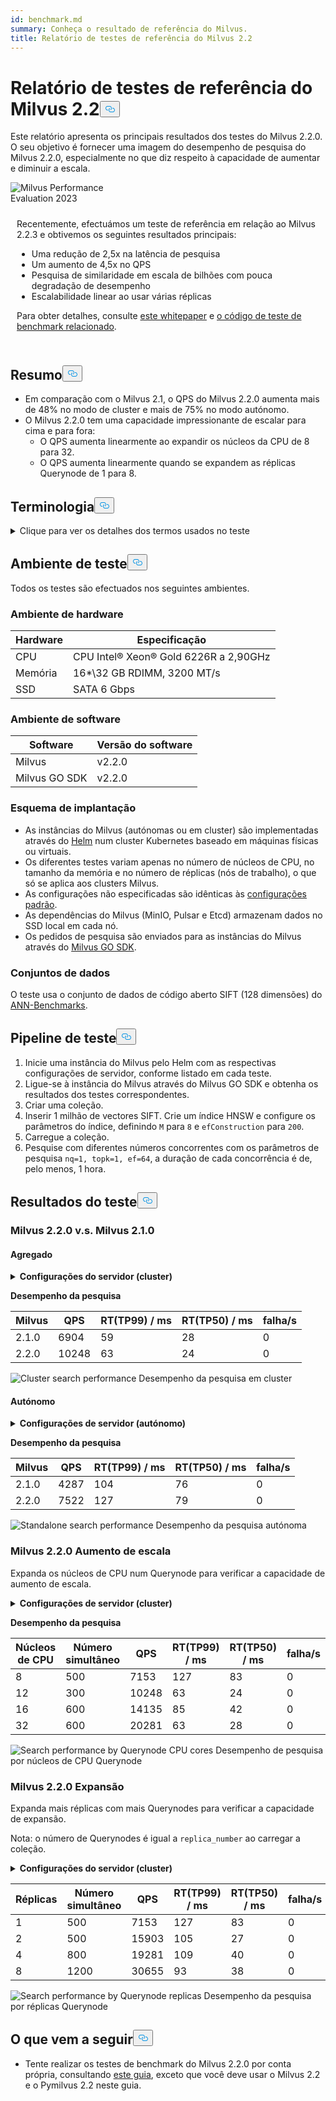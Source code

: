 ```yaml
---
id: benchmark.md
summary: Conheça o resultado de referência do Milvus.
title: Relatório de testes de referência do Milvus 2.2
---
```

<h1 id="Milvus-22-Benchmark-Test-Report" class="common-anchor-header">Relatório de testes de referência do Milvus 2.2<button data-href="#Milvus-22-Benchmark-Test-Report" class="anchor-icon" translate="no">
      <svg translate="no"
        aria-hidden="true"
        focusable="false"
        height="20"
        version="1.1"
        viewBox="0 0 16 16"
        width="16"
      >
        <path
          fill="#0092E4"
          fill-rule="evenodd"
          d="M4 9h1v1H4c-1.5 0-3-1.69-3-3.5S2.55 3 4 3h4c1.45 0 3 1.69 3 3.5 0 1.41-.91 2.72-2 3.25V8.59c.58-.45 1-1.27 1-2.09C10 5.22 8.98 4 8 4H4c-.98 0-2 1.22-2 2.5S3 9 4 9zm9-3h-1v1h1c1 0 2 1.22 2 2.5S13.98 12 13 12H9c-.98 0-2-1.22-2-2.5 0-.83.42-1.64 1-2.09V6.25c-1.09.53-2 1.84-2 3.25C6 11.31 7.55 13 9 13h4c1.45 0 3-1.69 3-3.5S14.5 6 13 6z"
        ></path>
      </svg>
    </button></h1><p>Este relatório apresenta os principais resultados dos testes do Milvus 2.2.0. O seu objetivo é fornecer uma imagem do desempenho de pesquisa do Milvus 2.2.0, especialmente no que diz respeito à capacidade de aumentar e diminuir a escala.</p>
<div class="alert note">
  <div style="display: flex;">
      <div style="flex:0.3;">
        <img translate="no" src="https://zilliz.com/images/whitepaper/performance.png" alt="Milvus Performance Evaluation 2023" />
      </div>
  </div>
  <div style="flex:1;padding: 10px;">
    <p>Recentemente, efectuámos um teste de referência em relação ao Milvus 2.2.3 e obtivemos os seguintes resultados principais:</p>
    <ul>
      <li>Uma redução de 2,5x na latência de pesquisa</li>
      <li>Um aumento de 4,5x no QPS</li>
      <li>Pesquisa de similaridade em escala de bilhões com pouca degradação de desempenho</li>
      <li>Escalabilidade linear ao usar várias réplicas</li>
    </ul>
    <p>Para obter detalhes, consulte <a href="https://zilliz.com/resources/whitepaper/milvus-performance-benchmark">este whitepaper</a> e <a href="https://github.com/zilliztech/VectorDBBench">o código de teste de benchmark relacionado</a>. </p>
  </div>
</div>
<h2 id="Summary" class="common-anchor-header">Resumo<button data-href="#Summary" class="anchor-icon" translate="no">
      <svg translate="no"
        aria-hidden="true"
        focusable="false"
        height="20"
        version="1.1"
        viewBox="0 0 16 16"
        width="16"
      >
        <path
          fill="#0092E4"
          fill-rule="evenodd"
          d="M4 9h1v1H4c-1.5 0-3-1.69-3-3.5S2.55 3 4 3h4c1.45 0 3 1.69 3 3.5 0 1.41-.91 2.72-2 3.25V8.59c.58-.45 1-1.27 1-2.09C10 5.22 8.98 4 8 4H4c-.98 0-2 1.22-2 2.5S3 9 4 9zm9-3h-1v1h1c1 0 2 1.22 2 2.5S13.98 12 13 12H9c-.98 0-2-1.22-2-2.5 0-.83.42-1.64 1-2.09V6.25c-1.09.53-2 1.84-2 3.25C6 11.31 7.55 13 9 13h4c1.45 0 3-1.69 3-3.5S14.5 6 13 6z"
        ></path>
      </svg>
    </button></h2><ul>
<li>Em comparação com o Milvus 2.1, o QPS do Milvus 2.2.0 aumenta mais de 48% no modo de cluster e mais de 75% no modo autónomo.</li>
<li>O Milvus 2.2.0 tem uma capacidade impressionante de escalar para cima e para fora:<ul>
<li>O QPS aumenta linearmente ao expandir os núcleos da CPU de 8 para 32.</li>
<li>O QPS aumenta linearmente quando se expandem as réplicas Querynode de 1 para 8.</li>
</ul></li>
</ul>
<h2 id="Terminology" class="common-anchor-header">Terminologia<button data-href="#Terminology" class="anchor-icon" translate="no">
      <svg translate="no"
        aria-hidden="true"
        focusable="false"
        height="20"
        version="1.1"
        viewBox="0 0 16 16"
        width="16"
      >
        <path
          fill="#0092E4"
          fill-rule="evenodd"
          d="M4 9h1v1H4c-1.5 0-3-1.69-3-3.5S2.55 3 4 3h4c1.45 0 3 1.69 3 3.5 0 1.41-.91 2.72-2 3.25V8.59c.58-.45 1-1.27 1-2.09C10 5.22 8.98 4 8 4H4c-.98 0-2 1.22-2 2.5S3 9 4 9zm9-3h-1v1h1c1 0 2 1.22 2 2.5S13.98 12 13 12H9c-.98 0-2-1.22-2-2.5 0-.83.42-1.64 1-2.09V6.25c-1.09.53-2 1.84-2 3.25C6 11.31 7.55 13 9 13h4c1.45 0 3-1.69 3-3.5S14.5 6 13 6z"
        ></path>
      </svg>
    </button></h2><p><details>
<summary>Clique para ver os detalhes dos termos usados no teste</summary>
<table class="terminology">
<thead>
<tr>
<th>Termo</th>
<th>Descrição</th>
</tr>
</thead>
<tbody>
<tr>
<td>nq</td>
<td>Número de vectores a pesquisar num pedido de pesquisa</td>
</tr>
<tr>
<td>topk</td>
<td>Número de vectores mais próximos a obter para cada vetor (em nq) num pedido de pesquisa</td>
</tr>
<tr>
<td>ef</td>
<td>Um parâmetro de pesquisa específico do <a href="https://milvus.io/docs/v2.2.x/index.md">índice HNSW</a></td>
</tr>
<tr>
<td>RT</td>
<td>Tempo de resposta desde o envio do pedido até à receção da resposta</td>
</tr>
<tr>
<td>QPS</td>
<td>Número de pedidos de pesquisa que são processados com êxito por segundo</td>
</tr>
</tbody>
</table>
</details></p>
<h2 id="Test-environment" class="common-anchor-header">Ambiente de teste<button data-href="#Test-environment" class="anchor-icon" translate="no">
      <svg translate="no"
        aria-hidden="true"
        focusable="false"
        height="20"
        version="1.1"
        viewBox="0 0 16 16"
        width="16"
      >
        <path
          fill="#0092E4"
          fill-rule="evenodd"
          d="M4 9h1v1H4c-1.5 0-3-1.69-3-3.5S2.55 3 4 3h4c1.45 0 3 1.69 3 3.5 0 1.41-.91 2.72-2 3.25V8.59c.58-.45 1-1.27 1-2.09C10 5.22 8.98 4 8 4H4c-.98 0-2 1.22-2 2.5S3 9 4 9zm9-3h-1v1h1c1 0 2 1.22 2 2.5S13.98 12 13 12H9c-.98 0-2-1.22-2-2.5 0-.83.42-1.64 1-2.09V6.25c-1.09.53-2 1.84-2 3.25C6 11.31 7.55 13 9 13h4c1.45 0 3-1.69 3-3.5S14.5 6 13 6z"
        ></path>
      </svg>
    </button></h2><p>Todos os testes são efectuados nos seguintes ambientes.</p>
<h3 id="Hardware-environment" class="common-anchor-header">Ambiente de hardware</h3><table>
<thead>
<tr><th>Hardware</th><th>Especificação</th></tr>
</thead>
<tbody>
<tr><td>CPU</td><td>CPU Intel® Xeon® Gold 6226R a 2,90GHz</td></tr>
<tr><td>Memória</td><td>16*\32 GB RDIMM, 3200 MT/s</td></tr>
<tr><td>SSD</td><td>SATA 6 Gbps</td></tr>
</tbody>
</table>
<h3 id="Software-environment" class="common-anchor-header">Ambiente de software</h3><table>
<thead>
<tr><th>Software</th><th>Versão do software</th></tr>
</thead>
<tbody>
<tr><td>Milvus</td><td>v2.2.0</td></tr>
<tr><td>Milvus GO SDK</td><td>v2.2.0</td></tr>
</tbody>
</table>
<h3 id="Deployment-scheme" class="common-anchor-header">Esquema de implantação</h3><ul>
<li>As instâncias do Milvus (autónomas ou em cluster) são implementadas através do <a href="https://milvus.io/docs/install_standalone-helm.md">Helm</a> num cluster Kubernetes baseado em máquinas físicas ou virtuais.</li>
<li>Os diferentes testes variam apenas no número de núcleos de CPU, no tamanho da memória e no número de réplicas (nós de trabalho), o que só se aplica aos clusters Milvus.</li>
<li>As configurações não especificadas são idênticas às <a href="https://github.com/milvus-io/milvus-helm/blob/master/charts/milvus/values.yaml">configurações padrão</a>.</li>
<li>As dependências do Milvus (MinIO, Pulsar e Etcd) armazenam dados no SSD local em cada nó.</li>
<li>Os pedidos de pesquisa são enviados para as instâncias do Milvus através do <a href="https://github.com/milvus-io/milvus-sdk-go/tree/master/tests">Milvus GO SDK</a>.</li>
</ul>
<h3 id="Data-sets" class="common-anchor-header">Conjuntos de dados</h3><p>O teste usa o conjunto de dados de código aberto SIFT (128 dimensões) do <a href="https://github.com/erikbern/ann-benchmarks/#data-sets">ANN-Benchmarks</a>.</p>
<h2 id="Test-pipeline" class="common-anchor-header">Pipeline de teste<button data-href="#Test-pipeline" class="anchor-icon" translate="no">
      <svg translate="no"
        aria-hidden="true"
        focusable="false"
        height="20"
        version="1.1"
        viewBox="0 0 16 16"
        width="16"
      >
        <path
          fill="#0092E4"
          fill-rule="evenodd"
          d="M4 9h1v1H4c-1.5 0-3-1.69-3-3.5S2.55 3 4 3h4c1.45 0 3 1.69 3 3.5 0 1.41-.91 2.72-2 3.25V8.59c.58-.45 1-1.27 1-2.09C10 5.22 8.98 4 8 4H4c-.98 0-2 1.22-2 2.5S3 9 4 9zm9-3h-1v1h1c1 0 2 1.22 2 2.5S13.98 12 13 12H9c-.98 0-2-1.22-2-2.5 0-.83.42-1.64 1-2.09V6.25c-1.09.53-2 1.84-2 3.25C6 11.31 7.55 13 9 13h4c1.45 0 3-1.69 3-3.5S14.5 6 13 6z"
        ></path>
      </svg>
    </button></h2><ol>
<li>Inicie uma instância do Milvus pelo Helm com as respectivas configurações de servidor, conforme listado em cada teste.</li>
<li>Ligue-se à instância do Milvus através do Milvus GO SDK e obtenha os resultados dos testes correspondentes.</li>
<li>Criar uma coleção.</li>
<li>Inserir 1 milhão de vectores SIFT. Crie um índice HNSW e configure os parâmetros do índice, definindo <code translate="no">M</code> para <code translate="no">8</code> e <code translate="no">efConstruction</code> para <code translate="no">200</code>.</li>
<li>Carregue a coleção.</li>
<li>Pesquise com diferentes números concorrentes com os parâmetros de pesquisa <code translate="no">nq=1, topk=1, ef=64</code>, a duração de cada concorrência é de, pelo menos, 1 hora.</li>
</ol>
<h2 id="Test-results" class="common-anchor-header">Resultados do teste<button data-href="#Test-results" class="anchor-icon" translate="no">
      <svg translate="no"
        aria-hidden="true"
        focusable="false"
        height="20"
        version="1.1"
        viewBox="0 0 16 16"
        width="16"
      >
        <path
          fill="#0092E4"
          fill-rule="evenodd"
          d="M4 9h1v1H4c-1.5 0-3-1.69-3-3.5S2.55 3 4 3h4c1.45 0 3 1.69 3 3.5 0 1.41-.91 2.72-2 3.25V8.59c.58-.45 1-1.27 1-2.09C10 5.22 8.98 4 8 4H4c-.98 0-2 1.22-2 2.5S3 9 4 9zm9-3h-1v1h1c1 0 2 1.22 2 2.5S13.98 12 13 12H9c-.98 0-2-1.22-2-2.5 0-.83.42-1.64 1-2.09V6.25c-1.09.53-2 1.84-2 3.25C6 11.31 7.55 13 9 13h4c1.45 0 3-1.69 3-3.5S14.5 6 13 6z"
        ></path>
      </svg>
    </button></h2><h3 id="Milvus-220-vs-Milvus-210" class="common-anchor-header">Milvus 2.2.0 v.s. Milvus 2.1.0</h3><h4 id="Cluster" class="common-anchor-header">Agregado</h4><p><details>
<summary><b>Configurações do servidor (cluster)</b></summary><code translate="no">yaml queryNode: replicas: 1 resources: limits: cpu: &quot;12.0&quot; memory: 8Gi requests: cpu: &quot;12.0&quot; memory: 8Gi</code></details></p>
<p><strong>Desempenho da pesquisa</strong></p>
<table>
<thead>
<tr><th>Milvus</th><th>QPS</th><th>RT(TP99) / ms</th><th>RT(TP50) / ms</th><th>falha/s</th></tr>
</thead>
<tbody>
<tr><td>2.1.0</td><td>6904</td><td>59</td><td>28</td><td>0</td></tr>
<tr><td>2.2.0</td><td>10248</td><td>63</td><td>24</td><td>0</td></tr>
</tbody>
</table>
<p>
  
   <span class="img-wrapper"> <img translate="no" src="/docs/v2.5.x/assets/cluster_search_performance_210_vs_220.png" alt="Cluster search performance" class="doc-image" id="cluster-search-performance" />
   </span> <span class="img-wrapper"> <span>Desempenho da pesquisa em cluster</span> </span></p>
<h4 id="Standalone" class="common-anchor-header">Autónomo</h4><p><details>
<summary><b>Configurações de servidor (autónomo)</b></summary><code translate="no">yaml standalone: replicas: 1 resources: limits: cpu: &quot;12.0&quot; memory: 16Gi requests: cpu: &quot;12.0&quot; memory: 16Gi</code></details></p>
<p><strong>Desempenho da pesquisa</strong></p>
<table>
<thead>
<tr><th>Milvus</th><th>QPS</th><th>RT(TP99) / ms</th><th>RT(TP50) / ms</th><th>falha/s</th></tr>
</thead>
<tbody>
<tr><td>2.1.0</td><td>4287</td><td>104</td><td>76</td><td>0</td></tr>
<tr><td>2.2.0</td><td>7522</td><td>127</td><td>79</td><td>0</td></tr>
</tbody>
</table>
<p>
  
   <span class="img-wrapper"> <img translate="no" src="/docs/v2.5.x/assets/standalone_search_performance_210_vs_220.png" alt="Standalone search performance" class="doc-image" id="standalone-search-performance" />
   </span> <span class="img-wrapper"> <span>Desempenho da pesquisa autónoma</span> </span></p>
<h3 id="Milvus-220-Scale-up" class="common-anchor-header">Milvus 2.2.0 Aumento de escala</h3><p>Expanda os núcleos de CPU num Querynode para verificar a capacidade de aumento de escala.</p>
<p><details>
<summary><b>Configurações de servidor (cluster)</b></summary><code translate="no">yaml queryNode: replicas: 1 resources: limits: cpu: &quot;8.0&quot; /&quot;12.0&quot; /&quot;16.0&quot; /&quot;32.0&quot; memory: 8Gi requests: cpu: &quot;8.0&quot; /&quot;12.0&quot; /&quot;16.0&quot; /&quot;32.0&quot; memory: 8Gi</code></details></p>
<p><strong>Desempenho da pesquisa</strong></p>
<table>
<thead>
<tr><th>Núcleos de CPU</th><th>Número simultâneo</th><th>QPS</th><th>RT(TP99) / ms</th><th>RT(TP50) / ms</th><th>falha/s</th></tr>
</thead>
<tbody>
<tr><td>8</td><td>500</td><td>7153</td><td>127</td><td>83</td><td>0</td></tr>
<tr><td>12</td><td>300</td><td>10248</td><td>63</td><td>24</td><td>0</td></tr>
<tr><td>16</td><td>600</td><td>14135</td><td>85</td><td>42</td><td>0</td></tr>
<tr><td>32</td><td>600</td><td>20281</td><td>63</td><td>28</td><td>0</td></tr>
</tbody>
</table>
<p>
  
   <span class="img-wrapper"> <img translate="no" src="/docs/v2.5.x/assets/search_performance_by_querynode_cpu_cores.png" alt="Search performance by Querynode CPU cores" class="doc-image" id="search-performance-by-querynode-cpu-cores" />
   </span> <span class="img-wrapper"> <span>Desempenho de pesquisa por núcleos de CPU Querynode</span> </span></p>
<h3 id="Milvus-220-Scale-out" class="common-anchor-header">Milvus 2.2.0 Expansão</h3><p>Expanda mais réplicas com mais Querynodes para verificar a capacidade de expansão.</p>
<div class="alert note">
<p>Nota: o número de Querynodes é igual a <code translate="no">replica_number</code> ao carregar a coleção.</p>
</div>
<p><details>
<summary><b>Configurações do servidor (cluster)</b></summary><code translate="no">yaml queryNode: replicas: 1 / 2 / 4 / 8 resources: limits: cpu: &quot;8.0&quot; memory: 8Gi requests: cpu: &quot;8.0&quot; memory: 8Gi</code></details></p>
<table>
<thead>
<tr><th>Réplicas</th><th>Número simultâneo</th><th>QPS</th><th>RT(TP99) / ms</th><th>RT(TP50) / ms</th><th>falha/s</th></tr>
</thead>
<tbody>
<tr><td>1</td><td>500</td><td>7153</td><td>127</td><td>83</td><td>0</td></tr>
<tr><td>2</td><td>500</td><td>15903</td><td>105</td><td>27</td><td>0</td></tr>
<tr><td>4</td><td>800</td><td>19281</td><td>109</td><td>40</td><td>0</td></tr>
<tr><td>8</td><td>1200</td><td>30655</td><td>93</td><td>38</td><td>0</td></tr>
</tbody>
</table>
<p>
  
   <span class="img-wrapper"> <img translate="no" src="/docs/v2.5.x/assets/search_performance_by_querynode_replicas.png" alt="Search performance by Querynode replicas" class="doc-image" id="search-performance-by-querynode-replicas" />
   </span> <span class="img-wrapper"> <span>Desempenho da pesquisa por réplicas Querynode</span> </span></p>
<h2 id="Whats-next" class="common-anchor-header">O que vem a seguir<button data-href="#Whats-next" class="anchor-icon" translate="no">
      <svg translate="no"
        aria-hidden="true"
        focusable="false"
        height="20"
        version="1.1"
        viewBox="0 0 16 16"
        width="16"
      >
        <path
          fill="#0092E4"
          fill-rule="evenodd"
          d="M4 9h1v1H4c-1.5 0-3-1.69-3-3.5S2.55 3 4 3h4c1.45 0 3 1.69 3 3.5 0 1.41-.91 2.72-2 3.25V8.59c.58-.45 1-1.27 1-2.09C10 5.22 8.98 4 8 4H4c-.98 0-2 1.22-2 2.5S3 9 4 9zm9-3h-1v1h1c1 0 2 1.22 2 2.5S13.98 12 13 12H9c-.98 0-2-1.22-2-2.5 0-.83.42-1.64 1-2.09V6.25c-1.09.53-2 1.84-2 3.25C6 11.31 7.55 13 9 13h4c1.45 0 3-1.69 3-3.5S14.5 6 13 6z"
        ></path>
      </svg>
    </button></h2><ul>
<li>Tente realizar os testes de benchmark do Milvus 2.2.0 por conta própria, consultando <a href="https://milvus.io/blog/2022-08-16-A-Quick-Guide-to-Benchmarking-Milvus-2-1.md">este guia</a>, exceto que você deve usar o Milvus 2.2 e o Pymilvus 2.2 neste guia.</li>
</ul>
